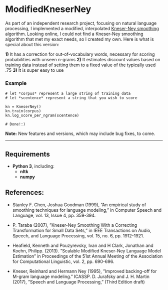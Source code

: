 # ModifiedKneserNey

As part of an independent research project, focusing on natural language processing, I implemented a modified, interpolated [Kneser-Ney smoothing](https://en.wikipedia.org/wiki/Kneser%E2%80%93Ney_smoothing) algorithm.  Looking online, I could not find a Kneser-Ney smoothing algorithm that met my exact needs, so I created my own.  Here is what is special about this version:

**1)**	It has a correction for out-of-vocabulary words, necessary for scoring probabilities with unseen n-grams
**2)**	It estimates discount values based on training data instead of setting them to a fixed value of the typically used .75
**3)**	It is super easy to use

### Example

```python3
# let *corpus* represent a large string of training data
# let *scentence* represent a string that you wish to score

kn = KneserNey()
kn.train(corpus)
kn.log_score_per_ngram(scentence)

# Done!:)
```

**Note:** New features and versions, which may include bug fixes, to come.

---

## Requirements
* **Python 3**, including:
  * **nltk**
  * **numpy**

## References: 
* Stanley F. Chen, Joshua Goodman (1999), ”An empirical study of smoothing techniques for language modeling,” in Computer Speech and Language, vol. 13, Issue 4, pp. 359-394.

* P. Taraba (2007), ”Kneser-Ney Smoothing With a Correcting Transformation for Small Data Sets,” in IEEE Transactions on Audio, Speech, and Language Processing, vol. 15, no. 6, pp. 1912-1921.

* Heafield, Kenneth and Pouzyrevsky, Ivan and H Clark, Jonathan and Koehn, Philipp. (2013). ”Scalable Modified Kneser-Ney Language Model Estimation” in Proceedings of the 51st Annual Meeting of the Association for Computational Linguistic, vol. 2, pp. 690-696.

* Kneser, Reinhard and Hermann Ney (1995), ”Improved backing-off for M-gram language modeling.” ICASSP. D. Jurafsky and J. H. Martin (2017), ”Speech and Language Processing,” (Third Edition draft)
